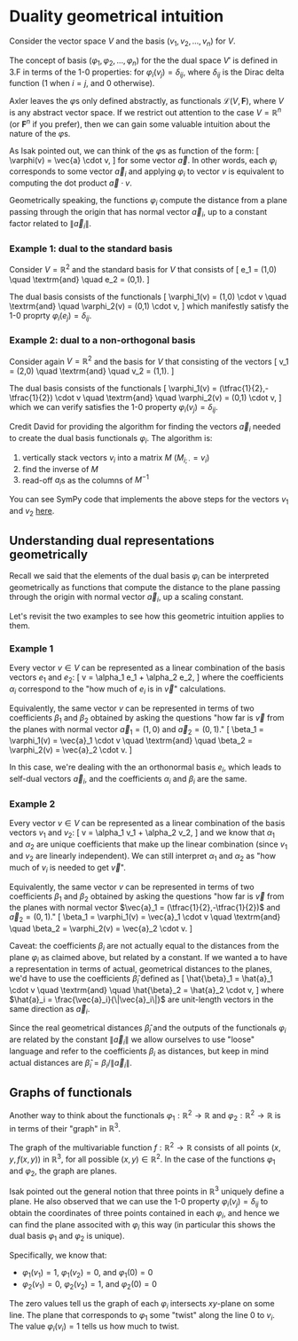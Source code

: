 
# Duality geometrical intuition

Consider the vector space $V$ and the basis $(v_1, v_2, \ldots, v_n)$ for $V$.

The concept of basis $(\varphi_1, \varphi_2, \ldots, \varphi_n)$ for the the dual space $V'$ is defined in 3.F in terms of the 1-0 properties: for $\varphi_i(v_j) = \delta_{ij}$, where $\delta_{ij}$ is the Dirac delta function (1 when $i = j$, and 0 otherwise). 

Axler leaves the $\varphi$s only defined abstractly, as functionals $\mathcal{L}(V,\mathbf{F})$, where $V$ is any abstract vector space. If we restrict out attention to the case $V=\mathbb{R}^n$ (or $\mathbf{F}^n$ if you prefer), then we can gain some valuable intuition about the nature of the $\varphi$s.

As Isak pointed out, we can think of the $\varphi$s as function of the form:
\[
  \varphi(v) = \vec{a} \cdot v,
\]
for some vector $\vec{a}$. In other words, each $\varphi_i$ corresponds to some vector $\vec{a}_i$ and applying $\varphi_i$ to vector $v$ is equivalent to computing the dot product $\vec{a}\cdot v$.

Geometrically speaking, the functions $\varphi_i$ compute the distance from a plane passing through the origin that has normal vector $\vec{a}_i$, up to a constant factor related to $\|\vec{a}_i\|$.



### Example 1: dual to the standard basis

Consider $V=\mathbb{R}^2$ and the standard basis for $V$ that consists of
\[
    e_1 = (1,0)
    \quad \textrm{and}
    \quad
    e_2 = (0,1).
\]

The dual basis consists of the functionals
\[
    \varphi_1(v) = (1,0) \cdot v
    \quad \textrm{and}
    \quad
    \varphi_2(v) = (0,1) \cdot v,
\]
which manifestly satisfy the 1-0 proprty $\varphi_i(e_j) = \delta_{ij}$.



### Example 2: dual to a non-orthogonal basis

Consider again $V=\mathbb{R}^2$ and the basis for $V$ that consisting of the vectors
\[
    v_1 = (2,0)
    \quad \textrm{and}
    \quad
    v_2 = (1,1).
\]

The dual basis consists of the functionals
\[
    \varphi_1(v) = (\tfrac{1}{2},-\tfrac{1}{2}) \cdot v
    \quad \textrm{and}
    \quad
    \varphi_2(v) = (0,1) \cdot v,
\]
which we can verify satisfies the 1-0 property $\varphi_i(v_j) = \delta_{ij}$.


Credit David for providing the algorithm for finding the vectors $\vec{a}_i$ needed to create the dual basis functionals $\varphi_i$. The algorithm is:
1. vertically stack vectors $v_i$ into a matrix $M$ ($M_{i;\cdot} = v_i$)
2. find the inverse of $M$
3. read-off $a_i$s as the columns of $M^{-1}$

You can see SymPy code that implements the above steps for the vectors $v_1$ and $v_2$ [here](https://live.sympy.org/?evaluate=M%20%3D%20Matrix(%5B%5B2%2C0%5D%2C%5B1%2C1%5D%5D)%0A%23--%0AM%0A%23--%0AM.inv()%0A%23--%0AM.inv()%20*%20M%0A%23--%0A).






## Understanding dual representations geometrically

Recall we said that the elements of the dual basis $\varphi_i$ can be interpreted geometrically as functions that compute the distance to the plane passing through the origin with normal vector $\vec{a}_i$, up a scaling constant.

Let's revisit the two examples to see how this geometric intuition applies to them.

### Example 1

Every vector $v \in V$ can be represented as a linear combination of the basis vectors $e_1$ and $e_2$:
\[
    v = \alpha_1 e_1 + \alpha_2 e_2,
\]
where the coefficients $\alpha_i$ correspond to the "how much of $e_i$ is in $\vec{v}$" calculations.

Equivalently, the same vector $v$ can be represented in terms of two coefficients $\beta_1$ and $\beta_2$ obtained by asking the questions "how far is $\vec{v}$ from the planes with normal vector $\vec{a}_1 =(1,0)$ and $\vec{a}_2 =(0,1)$."
\[
    \beta_1 = \varphi_1(v) = \vec{a}_1 \cdot v
    \quad \textrm{and}
    \quad
    \beta_2 = \varphi_2(v) = \vec{a}_2 \cdot v.
\]

In this case, we're dealing with the an orthonormal basis $e_i$, which leads to self-dual vectors $\vec{a}_i$, and the coefficients $\alpha_i$ and $\beta_i$ are the same.


### Example 2

Every vector $v \in V$ can be represented as a linear combination of the basis vectors $v_1$ and $v_2$:
\[
    v = \alpha_1 v_1 + \alpha_2 v_2,
\]
and we know that $\alpha_1$ and $\alpha_2$ are unique coefficients that make up the linear combination (since $v_1$ and $v_2$ are linearly independent). We can still interpret $\alpha_1$ and $\alpha_2$ as "how much of $v_i$ is needed to get $\vec{v}$".


Equivalently, the same vector $v$ can be represented in terms of two coefficients $\beta_1$ and $\beta_2$ obtained by asking the questions "how far is $\vec{v}$ from the planes with normal vector $\vec{a}_1 = (\tfrac{1}{2},-\tfrac{1}{2})$ and $\vec{a}_2 = (0,1)$."
\[
    \beta_1 = \varphi_1(v) = \vec{a}_1 \cdot v
    \quad \textrm{and}
    \quad
    \beta_2 = \varphi_2(v) = \vec{a}_2 \cdot v.
\]

Caveat: the coefficients $\beta_i$ are not actually equal to the distances from the plane $\varphi_i$ as claimed above, but related by a constant. If we wanted a to have a representation in terms of actual, geometrical distances to the planes, we'd have to use the coefficients $\hat{\beta}_i$ defined as
\[
    \hat{\beta}_1 = \hat{a}_1 \cdot v
    \quad \textrm{and}
    \quad
    \hat{\beta}_2 = \hat{a}_2 \cdot v,
\]
where $\hat{a}_i = \frac{\vec{a}_i}{\|\vec{a}_i\|}$ are unit-length vectors in the same direction as $\vec{a}_i$.

Since the real geometrical distances $\hat{\beta}_i$ and the outputs of the functionals $\varphi_i$ are related by the constant $\|\vec{a}_i\|$ we allow ourselves to use "loose" language and refer to the coefficients $\beta_i$ as distances, but keep in mind actual distances are $\hat{\beta}_i = \beta_i/\|\vec{a}_i\|$.



## Graphs of functionals

Another way to think about the functionals $\varphi_1 : \mathbb{R}^2 \to \mathbb{R}$ and $\varphi_2 : \mathbb{R}^2 \to \mathbb{R}$ is in terms of their "graph" in $\mathbb{R}^3$.

The graph of the multivariable function $f : \mathbb{R}^2 \to \mathbb{R}$ consists of all points $(x,y,f(x,y))$ in $\mathbb{R}^3$, for all possible $(x,y) \in \mathbb{R}^2$. In the case of the functions $\varphi_1$ and $\varphi_2$, the graph are planes.

Isak pointed out the general notion that three points in $\mathbb{R}^3$ uniquely define a plane. He also observed that we can use the 1-0 property $\varphi_i(v_j) = \delta_{ij}$ to obtain the coordinates of three points contained in each $\varphi_i$, and hence we can find the plane associted with $\varphi_i$ this way (in particular this shows the dual basis $\varphi_1$ and $\varphi_2$ is unique).

Specifically, we know that:
- $\varphi_1(v_1) = 1$, $\varphi_1(v_2) = 0$, and $\varphi_1(0) = 0$
- $\varphi_2(v_1) = 0$, $\varphi_2(v_2) = 1$, and $\varphi_2(0) = 0$

The zero values tell us the graph of each $\varphi_i$ intersects $xy$-plane on some line. The plane that corresponds to $\varphi_1$ some "twist" along the line $0$ to $v_i$. The value $\varphi_i(v_i) = 1$ tells us how much to twist.





